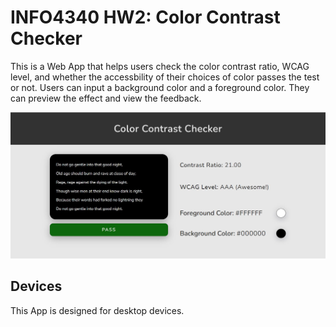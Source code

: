 # INFO4340 HW2: Color Contrast Checker

This is a Web App that helps users check the color contrast ratio, WCAG level, and whether the accessbility of their choices of color passes the test or not. Users can input a background color and a foreground color. They can preview the effect and view the feedback.

![App screenshot](appScreenshot.jpg)

## Devices

This App is designed for desktop devices.
